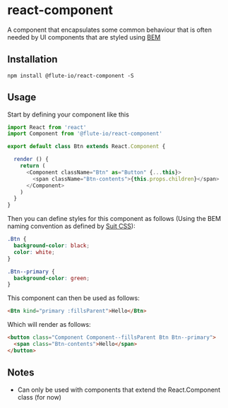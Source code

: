 # react-component
A component that encapsulates some common behaviour that is often needed by UI components that are styled using [BEM](http://getbem.com/)

## Installation
```
npm install @flute-io/react-component -S
```

## Usage

Start by defining your component like this

```js
import React from 'react'
import Component from '@flute-io/react-component'

export default class Btn extends React.Component {

  render () {
    return (
      <Component className="Btn" as="Button" {...this}>
        <span className="Btn-contents">{this.props.children}</span>
      </Component>
    )
  }
}
```

Then you can define styles for this component as follows (Using the BEM naming convention as defined by [Suit CSS](https://suitcss.github.io/)):

```css
.Btn {
  background-color: black;
  color: white;
}

.Btn--primary {
  background-color: green;
}

```

This component can then be used as follows:

```html
<Btn kind="primary :fillsParent">Hello</Btn>
```

Which will render as follows: 

```html
<button class="Component Component--fillsParent Btn Btn--primary">
  <span class="Btn-contents">Hello</span>
</button>
```

## Notes
* Can only be used with components that extend the React.Component class (for now)



